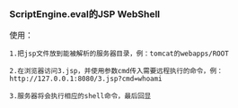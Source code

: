 ### ScriptEngine.eval的JSP WebShell


使用：
```
1.把jsp文件放到能被解析的服务器目录，例：tomcat的webapps/ROOT

2.在浏览器访问3.jsp，并使用参数cmd传入需要远程执行的命令，例：http://127.0.0.1:8080/3.jsp?cmd=whoami

3.服务器将会执行相应的shell命令，最后回显
```
